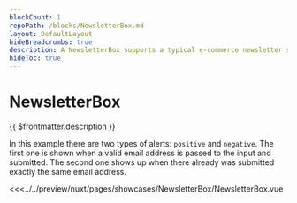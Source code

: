 ```yaml
---
blockCount: 1
repoPath: /blocks/NewsletterBox.md
layout: DefaultLayout
hideBreadcrumbs: true
description: A NewsletterBox supports a typical e-commerce newsletter subscription process.
hideToc: true
---
```

# NewsletterBox

{{ $frontmatter.description }}

In this example there are two types of alerts: `positive` and `negative`. The first one is shown when a valid email address is passed to the input and submitted. The second one shows up when there already was submitted exactly the same email address.

<Showcase showcase-name="NewsletterBox/NewsletterBox" style="min-height:340px">

<<<../../preview/nuxt/pages/showcases/NewsletterBox/NewsletterBox.vue

</Showcase>
